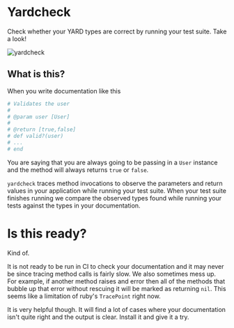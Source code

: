 # Yardcheck

Check whether your YARD types are correct by running your test suite. Take a look!

![yardcheck](https://cloud.githubusercontent.com/assets/2085622/24262402/211ecfbe-0fb7-11e7-86f7-1b287298339f.gif)

## What is this?

When you write documentation like this

```ruby
# Validates the user
#
# @param user [User]
#
# @return [true,false]
# def valid?(user)
# ...
# end
```

You are saying that you are always going to be passing in a `User` instance and the method will always returns `true` or `false`.

`yardcheck` traces method invocations to observe the parameters and return values in your application while running your test suite. When your test suite finishes running we compare the observed types found while running your tests against the types in your documentation.

# Is this ready?

Kind of.

It is not ready to be run in CI to check your documentation and it may never be since tracing method calls is fairly slow. We also sometimes mess up. For example, if another method raises and error then all of the methods that bubble up that error without rescuing it will be marked as returning `nil`. This seems like a limitation of ruby's `TracePoint` right now.

It is very helpful though. It will find a lot of cases where your documentation isn't quite right and the output is clear. Install it and give it a try.

